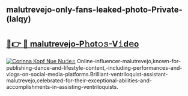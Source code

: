 ## malutrevejo-only-fans​-leaked-photo​-Private-(lalqy)


# <h2><a href="https://mediaupload.pro?title=malutrevejo&ref=git">🔗👉 🔴 malutrevejo-P𝚑ot𝚘𝚜-V𝚒d𝚎o</a></h2>

[![Corinna Kopf Nue Nu𝚍e𝚜](https://i.imgur.com/0qMVB7G.gif)](https://mediaupload.pro?title=malutrevejo&ref=git)
Online-influencer-malutrevejo,known-for-publishing-dance-and-lifestyle-content,-including-performances-and-vlogs-on-social-media-platforms.Brilliant-ventriloquist-assistant-malutrevejo,celebrated-for-their-exceptional-abilities-and-accomplishments-in-assisting-ventriloquists.  